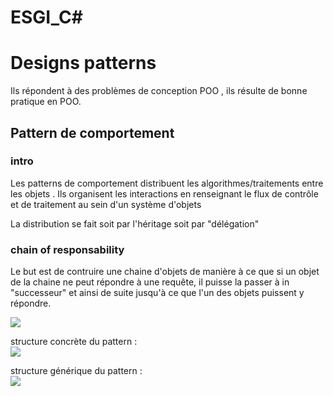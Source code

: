 # ESGI_C#

# Designs patterns

Ils répondent à des problèmes de conception POO , ils résulte de bonne pratique en POO.

## Pattern de comportement

### intro

Les patterns de comportement distribuent les algorithmes/traitements entre les objets .
Ils organisent les interactions en renseignant le flux de contrôle et de traitement au sein d'un système d'objets

La distribution se fait soit par l'héritage soit par "délégation"

### chain of responsability

Le but est de contruire une chaine d'objets de manière à ce que si un objet de la chaine ne peut répondre à une requête, il puisse la passer à in "successeur" et ainsi de suite jusqu'à ce que l'un des objets puissent y répondre.

![](https://i.imgur.com/iM1qpCG.png)

structure concrète du pattern :  
![](https://i.imgur.com/Qiu0sUn.png)

structure générique du pattern :  
![](https://i.imgur.com/o85fUHO.png)